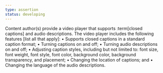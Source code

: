 ```yaml
---
type: assertion
status: developing
---
```

Content author(s) provide a video player that supports :term[closed captions] and audio descriptions. The video player includes the following features [list all that apply]:
•	Supports closed captions in a standard caption format;
•	Turning captions on and off;
•	Turning audio descriptions on and off;
•	Adjusting caption styles, including but not limited to: font size, font weight, font style, font color, background color, background transparency, and placement; 
•	Changing the location of captions; and
•	Changing the language of the audio descriptions.

